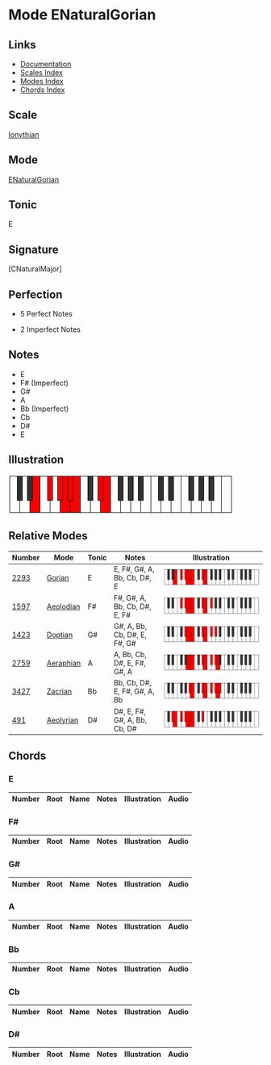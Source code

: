 # Mode ENaturalGorian

## Links

- [Documentation](index.md)
- [Scales Index](Scales.md)
- [Modes Index](Modes.md)
- [Chords Index](Chords.md)

## Scale

[Ionythian](ScaleIonythian.md)

## Mode

[ENaturalGorian](ModeENaturalGorian.md)

## Tonic

E

## Signature

[CNaturalMajor]

## Perfection

 - 5 Perfect Notes

 - 2 Imperfect Notes

## Notes

- E
- F# (Imperfect)
- G#
- A
- Bb (Imperfect)
- Cb
- D#
- E

## Illustration

![ENaturalGorian](ModeENaturalGorian.png)

## Relative Modes

| Number | Mode | Tonic | Notes | Illustration |
|--------|------|-------|-------|--------------|
| [2293](https://ianring.com/musictheory/scales/2293) | [Gorian](ModeGorian.md) | E | E, F#, G#, A, Bb, Cb, D#, E | ![ENaturalGorian](ModeENaturalGorian.png) |
| [1597](https://ianring.com/musictheory/scales/1597) | [Aeolodian](ModeAeolodian.md) | F# | F#, G#, A, Bb, Cb, D#, E, F# | ![FSharpAeolodian](ModeFSharpAeolodian.png) |
| [1423](https://ianring.com/musictheory/scales/1423) | [Doptian](ModeDoptian.md) | G# | G#, A, Bb, Cb, D#, E, F#, G# | ![GSharpDoptian](ModeGSharpDoptian.png) |
| [2759](https://ianring.com/musictheory/scales/2759) | [Aeraphian](ModeAeraphian.md) | A | A, Bb, Cb, D#, E, F#, G#, A | ![ANaturalAeraphian](ModeANaturalAeraphian.png) |
| [3427](https://ianring.com/musictheory/scales/3427) | [Zacrian](ModeZacrian.md) | Bb | Bb, Cb, D#, E, F#, G#, A, Bb | ![BFlatZacrian](ModeBFlatZacrian.png) |
| [491](https://ianring.com/musictheory/scales/491) | [Aeolyrian](ModeAeolyrian.md) | D# | D#, E, F#, G#, A, Bb, Cb, D# | ![DSharpAeolyrian](ModeDSharpAeolyrian.png) |

## Chords

### E

| Number | Root | Name | Notes | Illustration | Audio |
|--------|------|------|-------|--------------|-------|

### F#

| Number | Root | Name | Notes | Illustration | Audio |
|--------|------|------|-------|--------------|-------|

### G#

| Number | Root | Name | Notes | Illustration | Audio |
|--------|------|------|-------|--------------|-------|

### A

| Number | Root | Name | Notes | Illustration | Audio |
|--------|------|------|-------|--------------|-------|

### Bb

| Number | Root | Name | Notes | Illustration | Audio |
|--------|------|------|-------|--------------|-------|

### Cb

| Number | Root | Name | Notes | Illustration | Audio |
|--------|------|------|-------|--------------|-------|

### D#

| Number | Root | Name | Notes | Illustration | Audio |
|--------|------|------|-------|--------------|-------|

